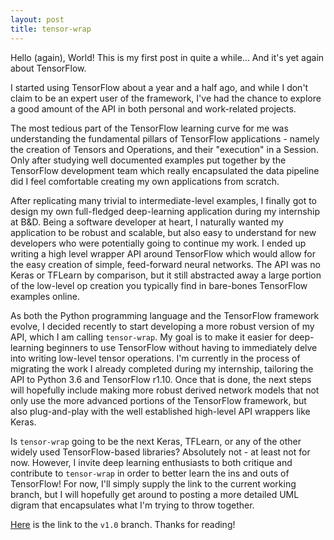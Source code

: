 ```yaml
---
layout: post
title: tensor-wrap
---
```

Hello (again), World! This is my first post in quite a while... And it's yet again about TensorFlow.

I started using TensorFlow about a year and a half ago, and while I don't claim to be an expert user of the framework,
I've had the chance to explore a good amount of the API in both personal and work-related projects.

The most tedious part of the TensorFlow learning curve for me was understanding the fundamental pillars of
TensorFlow applications - namely the creation of Tensors and Operations, and their "execution" in a Session. Only
after studying well documented examples put together by the TensorFlow development team which really encapsulated 
the data pipeline did I feel comfortable creating my own applications from scratch.

After replicating many trivial to intermediate-level examples, I finally got to design my own full-fledged
deep-learning application during my internship at B&D. Being a software developer at heart, I naturally wanted my
application to be robust and scalable, but also easy to understand for new developers who were potentially going to 
continue my work. I ended up writing a high level wrapper API around TensorFlow which would allow for the easy creation of simple,
feed-forward neural networks. The API was no Keras or TFLearn by comparison, but it still abstracted away a
large portion of the low-level op creation you typically find in bare-bones TensorFlow examples online.

As both the Python programming language and the TensorFlow framework evolve, I decided recently to start developing
a more robust version of my API, which I am calling `tensor-wrap`. My goal is to make it easier for deep-learning beginners to 
use TensorFlow without having to immediately delve into writing low-level tensor operations. I'm currently in the process of 
migrating the work I already completed during my internship, tailoring the API to Python 3.6 and TensorFlow r1.10.
Once that is done, the next steps will hopefully include making more robust derived network models that not only use the more
advanced portions of the TensorFlow framework, but also plug-and-play with the well established high-level API wrappers
like Keras.

Is `tensor-wrap` going to be the next Keras, TFLearn, or any of the other widely used TensorFlow-based libraries? 
Absolutely not - at least not for now. However, I invite deep learning enthusiasts to both
critique and contribute to `tensor-wrap` in order to better learn the ins and outs of TensorFlow! For now, I'll simply
supply the link to the current working branch, but I will hopefully get around to posting a more detailed UML digram
that encapsulates what I'm trying to throw together.

[Here](https://github.com/doneill612/tensor-wrap/tree/v1.0) is the link to the `v1.0` branch. Thanks for reading!
